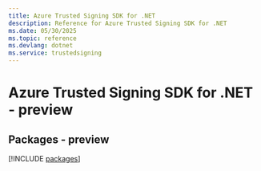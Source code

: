 ```yaml
---
title: Azure Trusted Signing SDK for .NET
description: Reference for Azure Trusted Signing SDK for .NET
ms.date: 05/30/2025
ms.topic: reference
ms.devlang: dotnet
ms.service: trustedsigning
---
```

# Azure Trusted Signing SDK for .NET - preview
## Packages - preview
[!INCLUDE [packages](trusted-signing-index.md)]